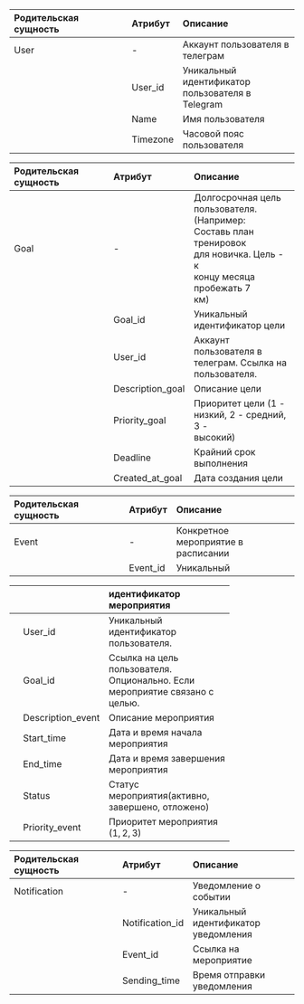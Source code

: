 | Родительская сущность | Атрибут | Описание |
| :-- | :-- | :-- |
| User | - | Аккаунт пользователя в <br> телеграм |
|  | User_id | Уникальный <br> идентификатор <br> пользователя в Telegram |
|  | Name | Имя пользователя |
|  | Timezone | Часовой пояс <br> пользователя |


| Родительская сущность | Атрибут | Описание |
| :-- | :-- | :-- |
| Goal | - | Долгосрочная цель <br> пользователя.(Например: <br> Составь план тренировок <br> для новичка. Цель - к <br> концу месяца пробежать 7 <br> км) |
|  | Goal_id | Уникальный <br> идентификатор цели |
|  | User_id | Аккаунт пользователя в <br> телеграм. Ссылка на <br> пользователя. |
|  | Description_goal | Описание цели |
|  | Priority_goal | Приоритет цели (1 - <br> низкий, 2 - средний, 3 - <br> высокий) |
|  | Deadline | Крайний срок выполнения |
|  | Created_at_goal | Дата создания цели |


| Родительская сущность | Атрибут | Описание |
| :-- | :-- | :-- |
| Event | - | Конкретное мероприятие в <br> расписании |
|  | Event_id | Уникальный |

|  |  | идентификатор <br> мероприятия |
| :-- | :-- | :-- |
|  | User_id | Уникальный <br> идентификатор <br> пользователя. |
|  | Goal_id | Ссылка на цель <br> пользователя. <br> Опционально. Если <br> мероприятие связано с <br> целью. |
|  | Description_event | Описание мероприятия |
|  | Start_time | Дата и время начала <br> мероприятия |
|  | End_time | Дата и время завершения <br> мероприятия |
|  | Status | Статус <br> мероприятия(активно, <br> завершено, отложено) |
|  | Priority_event | Приоритет мероприятия <br> $(1,2,3)$ |


| Родительская сущность | Атрибут | Описание |
| :-- | :-- | :-- |
| Notification | - | Уведомление о событии |
|  | Notification_id | Уникальный <br> идентификатор <br> уведомления |
|  | Event_id | Ссылка на мероприятие |
|  | Sending_time | Время отправки <br> уведомления |


